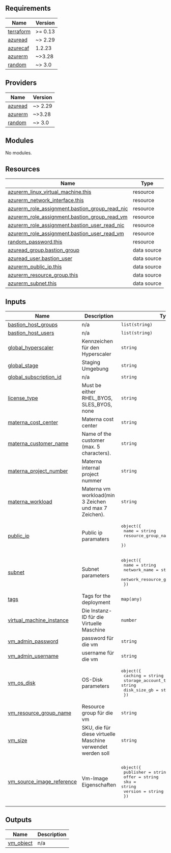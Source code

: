 ## Requirements

| Name | Version |
|------|---------|
| <a name="requirement_terraform"></a> [terraform](#requirement\_terraform) | >= 0.13 |
| <a name="requirement_azuread"></a> [azuread](#requirement\_azuread) | ~> 2.29 |
| <a name="requirement_azurecaf"></a> [azurecaf](#requirement\_azurecaf) | 1.2.23 |
| <a name="requirement_azurerm"></a> [azurerm](#requirement\_azurerm) | ~>3.28 |
| <a name="requirement_random"></a> [random](#requirement\_random) | ~> 3.0 |

## Providers

| Name | Version |
|------|---------|
| <a name="provider_azuread"></a> [azuread](#provider\_azuread) | ~> 2.29 |
| <a name="provider_azurerm"></a> [azurerm](#provider\_azurerm) | ~>3.28 |
| <a name="provider_random"></a> [random](#provider\_random) | ~> 3.0 |

## Modules

No modules.

## Resources

| Name | Type |
|------|------|
| [azurerm_linux_virtual_machine.this](https://registry.terraform.io/providers/hashicorp/azurerm/latest/docs/resources/linux_virtual_machine) | resource |
| [azurerm_network_interface.this](https://registry.terraform.io/providers/hashicorp/azurerm/latest/docs/resources/network_interface) | resource |
| [azurerm_role_assignment.bastion_group_read_nic](https://registry.terraform.io/providers/hashicorp/azurerm/latest/docs/resources/role_assignment) | resource |
| [azurerm_role_assignment.bastion_group_read_vm](https://registry.terraform.io/providers/hashicorp/azurerm/latest/docs/resources/role_assignment) | resource |
| [azurerm_role_assignment.bastion_user_read_nic](https://registry.terraform.io/providers/hashicorp/azurerm/latest/docs/resources/role_assignment) | resource |
| [azurerm_role_assignment.bastion_user_read_vm](https://registry.terraform.io/providers/hashicorp/azurerm/latest/docs/resources/role_assignment) | resource |
| [random_password.this](https://registry.terraform.io/providers/hashicorp/random/latest/docs/resources/password) | resource |
| [azuread_group.bastion_group](https://registry.terraform.io/providers/hashicorp/azuread/latest/docs/data-sources/group) | data source |
| [azuread_user.bastion_user](https://registry.terraform.io/providers/hashicorp/azuread/latest/docs/data-sources/user) | data source |
| [azurerm_public_ip.this](https://registry.terraform.io/providers/hashicorp/azurerm/latest/docs/data-sources/public_ip) | data source |
| [azurerm_resource_group.this](https://registry.terraform.io/providers/hashicorp/azurerm/latest/docs/data-sources/resource_group) | data source |
| [azurerm_subnet.this](https://registry.terraform.io/providers/hashicorp/azurerm/latest/docs/data-sources/subnet) | data source |

## Inputs

| Name | Description | Type | Default | Required |
|------|-------------|------|---------|:--------:|
| <a name="input_bastion_host_groups"></a> [bastion\_host\_groups](#input\_bastion\_host\_groups) | n/a | `list(string)` | `[]` | no |
| <a name="input_bastion_host_users"></a> [bastion\_host\_users](#input\_bastion\_host\_users) | n/a | `list(string)` | `[]` | no |
| <a name="input_global_hyperscaler"></a> [global\_hyperscaler](#input\_global\_hyperscaler) | Kennzeichen für den Hyperscaler | `string` | n/a | yes |
| <a name="input_global_stage"></a> [global\_stage](#input\_global\_stage) | Staging Umgebung | `string` | n/a | yes |
| <a name="input_global_subscription_id"></a> [global\_subscription\_id](#input\_global\_subscription\_id) | n/a | `string` | `""` | no |
| <a name="input_license_type"></a> [license\_type](#input\_license\_type) | Must be either RHEL\_BYOS, SLES\_BYOS, none | `string` | `"none"` | no |
| <a name="input_materna_cost_center"></a> [materna\_cost\_center](#input\_materna\_cost\_center) | Materna cost center | `string` | n/a | yes |
| <a name="input_materna_customer_name"></a> [materna\_customer\_name](#input\_materna\_customer\_name) | Name of the customer (max. 5 characters). | `string` | n/a | yes |
| <a name="input_materna_project_number"></a> [materna\_project\_number](#input\_materna\_project\_number) | Materna internal project nummer | `string` | n/a | yes |
| <a name="input_materna_workload"></a> [materna\_workload](#input\_materna\_workload) | Materna vm workload(min 3 Zeichen und max 7 Zeichen). | `string` | n/a | yes |
| <a name="input_public_ip"></a> [public\_ip](#input\_public\_ip) | Public ip paramaters | <pre>object({<br>    name                = string<br>    resource_group_name = string<br>  })</pre> | `null` | no |
| <a name="input_subnet"></a> [subnet](#input\_subnet) | Subnet parameters | <pre>object({<br>    name                        = string<br>    network_name                = string<br>    network_resource_group_name = string<br>  })</pre> | n/a | yes |
| <a name="input_tags"></a> [tags](#input\_tags) | Tags for the deployment | `map(any)` | n/a | yes |
| <a name="input_virtual_machine_instance"></a> [virtual\_machine\_instance](#input\_virtual\_machine\_instance) | Die Instanz-ID für die Virtuelle Maschine | `number` | `1` | no |
| <a name="input_vm_admin_password"></a> [vm\_admin\_password](#input\_vm\_admin\_password) | password für die vm | `string` | `null` | no |
| <a name="input_vm_admin_username"></a> [vm\_admin\_username](#input\_vm\_admin\_username) | username für die vm | `string` | `"matadmin"` | no |
| <a name="input_vm_os_disk"></a> [vm\_os\_disk](#input\_vm\_os\_disk) | OS-Disk parameters | <pre>object({<br>    caching              = string<br>    storage_account_type = string<br>    disk_size_gb         = string<br>  })</pre> | <pre>{<br>  "caching": "ReadWrite",<br>  "disk_size_gb": null,<br>  "storage_account_type": "Standard_LRS"<br>}</pre> | no |
| <a name="input_vm_resource_group_name"></a> [vm\_resource\_group\_name](#input\_vm\_resource\_group\_name) | Resource group für die vm | `string` | n/a | yes |
| <a name="input_vm_size"></a> [vm\_size](#input\_vm\_size) | SKU, die für diese virtuelle Maschine verwendet werden soll | `string` | `"Standard_F2"` | no |
| <a name="input_vm_source_image_reference"></a> [vm\_source\_image\_reference](#input\_vm\_source\_image\_reference) | Vm-Image Eigenschaften | <pre>object({<br>    publisher = string<br>    offer     = string<br>    sku       = string<br>    version   = string<br>  })</pre> | <pre>{<br>  "offer": "UbuntuServer",<br>  "publisher": "Canonical",<br>  "sku": "16.04-LTS",<br>  "version": "latest"<br>}</pre> | no |

## Outputs

| Name | Description |
|------|-------------|
| <a name="output_vm_object"></a> [vm\_object](#output\_vm\_object) | n/a |
